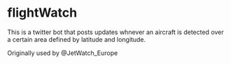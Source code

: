 # flightWatch
This is a twitter bot that posts updates whnever an aircraft is detected over a certain area defined by latitude and longitude.

Originally used by @JetWatch_Europe
